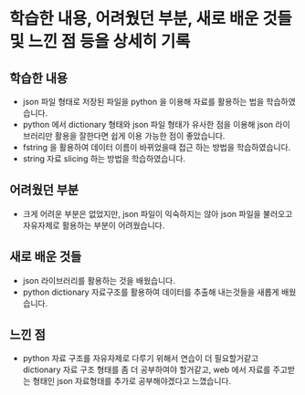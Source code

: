 # 학습한 내용, 어려웠던 부분, 새로 배운 것들 및 느낀 점 등을 상세히 기록

## 학습한 내용

- json 파일 형태로 저장된 파일을 python 을 이용해 자료를 활용하는 법을 학습하였습니다.
- python 에서 dictionary 형태와 json 파일 형태가 유사한 점을 이용해 json 라이브러리만 활용을 잘한다면 쉽게 이용 가능한 점이 좋았습니다.
- fstring 을 활용하여 데이터 이름이 바뀌었을때 접근 하는 방법을 학습하였습니다.
- string 자료 slicing 하는 방법을 학습하였습니다.


## 어려웠던 부분

- 크게 어려운 부분은 없었지만, json 파일이 익숙하지는 않아 json 파일을 불러오고 자유자제로 활용하는 부분이 어려웠습니다.



## 새로 배운 것들 

- json 라이브러리를 활용하는 것을 배웠습니다.
- python dictionary 자료구조를 활용하여 데이터를 추출해 내는것들을 새롭게 배웠습니다.

## 느낀 점

- python 자료 구조를 자유자제로 다루기 위해서 연습이 더 필요할거같고 dictionary 자료 구조 형태를 좀 더 공부하여야 할거같고, web 에서 자료를 주고받는 형태인 json 자료형태를 추가로 공부해야겠다고 느꼈습니다.